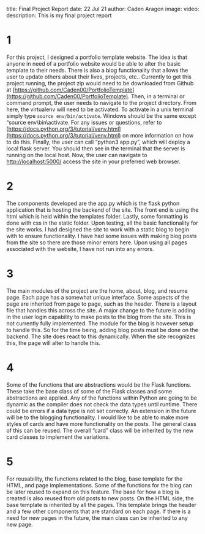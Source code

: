 title: Final Project Report
date: 22 Jul 21
author: Caden Aragon
image:
video: 
description: This is my final project report

# 1
For this project, I designed a portfolio template website. The idea is that anyone in need of a portfolio website would be able to alter the basic template to their needs. There is also a blog functionality that allows the user to update others about their lives, projects, etc.. Currently to get this project running, the project zip would need to be downloaded from Github at [https://github.com/Caden00/PortfolioTemplate](https://github.com/Caden00/PortfolioTemplate). Then, in a terminal or command prompt, the user needs to navigate to the project directory. From here, the virtualenv will need to be activated. To activate in a unix terminal simply type `source env/bin/activate`. Windows should be the same except “source env\bin\activate. For any issues or questions, refer to [https://docs.python.org/3/tutorial/venv.html](https://docs.python.org/3/tutorial/venv.html) on more information on how to do this. Finally, the user can call “python3 app.py”, which will deploy a local flask server. You should then see in the terminal that the server is running on the local host. Now, the user can navigate to [http://localhost:5000/](http://localhost:5000/) access the site in your preferred web browser.

# 2
The components developed are the app.py which is the flask python application that is hosting the backend of the site. The front end is using the html which is held within the templates folder. Lastly, some formatting is done with css in the static folder. Upon testing, all the basic functionality for the site works. I had designed the site to work with a static blog to begin with to ensure functionality. I have had some issues with making blog posts from the site so there are those minor errors here. Upon using all pages associated with the website, I have not run into any errors.

# 3
The main modules of the project are the home, about, blog, and resume page. Each page has a somewhat unique interface. Some aspects of the page are inherited from page to page, such as the header. There is a layout file that handles this across the site. A major change to the future is adding in the user login capability to make posts to the blog from the site. This is not currently fully implemented. The module for the blog is however setup to handle this. So for the time being, adding blog posts must be done on the backend. The site does react to this dynamically. When the site recognizes this, the page will alter to handle this.

# 4
Some of the functions that are abstractions would be the Flask functions. These take the base class of some of the Flask classes and some abstractions are applied. Any of the functions within Python are going to be dynamic as the compiler does not check the data types until runtime. There could be errors if a data type is not set correctly. An extension in the future will be to the blogging functionality. I would like to be able to make more styles of cards and have more functionality on the posts. The general class of this can be reused. The overall “card” class will be inherited by the new card classes to implement the variations.

# 5
For reusability, the functions related to the blog, base template for the HTML, and page implementations. Some of the functions for the blog can be later reused to expand on this feature. The base for how a blog is created is also reused from old posts to new posts. On the HTML side, the base template is inherited by all the pages. This template brings the header and a few other components that are standard on each page. If there is a need for new pages in the future, the main class can be inherited to any new page.


